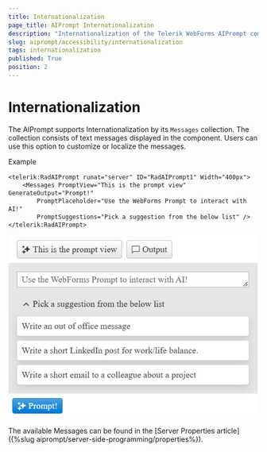 ```yaml
---
title: Internationalization
page_title: AIPrompt Internationalization 
description: "Internationalization of the Telerik WebForms AIPrompt component."
slug: aiprompt/accessibility/internationalization
tags: internationalization
published: True
position: 2
---
```


# Internationalization

The AIPrompt supports Internationalization by its `Messages` collection. The collection consists of text messages displayed in the component. Users can use this option to customize or localize the messages.

Example

````ASP.NET
<telerik:RadAIPrompt runat="server" ID="RadAIPrompt1" Width="400px">
    <Messages PromptView="This is the prompt view" GenerateOutput="Prompt!"
        PromptPlaceholder="Use the WebForms Prompt to interact with AI!" 
        PromptSuggestions="Pick a suggestion from the below list" />
</telerik:RadAIPrompt>
````

![Internationalization](../images/aiprompt/internationalization.png "Internationalization")

The available Messages can be found in the [Server Properties article]({%slug aiprompt/server-side-programming/properties%}).

